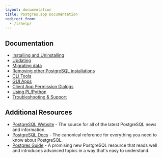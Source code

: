 ```yaml
---
layout: documentation
title: Postgres.app Documentation
redirect_from:
  - /l/help/
---
```


## Documentation

- [Installing and Uninstalling](install.html)
- [Updating](update.html)
- [Migrating data](migrating-data.html)
- [Removing other PostgreSQL installations](remove.html)
- [CLI Tools](cli-tools.html)
- [GUI Apps](gui-tools.html)
- [Client App Permission Dialogs](app-permissions.html)
- [Using PL/Python](plpython.html)
- [Troubleshooting & Support](troubleshooting.html)

## Additional Resources

- [PostgreSQL Website](http://www.postgresql.org/) - The source for all of the latest PostgreSQL news and information.
- [PostgreSQL Docs](http://www.postgresql.org/docs/current/static/index.html) - The canonical reference for everything you need to know about PostgreSQL.
- [Postgres Guide](http://postgresguide.com/) - A promising new PostgreSQL resource that reads well and introduces advanced topics in a way that's easy to understand.

